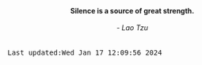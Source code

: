 
<div align="center"><b><span>Silence is a source of great strength.</span></b><br><br><i> - Lao Tzu</i></div>
<br><br><kbd>Last updated:Wed Jan 17 12:09:56 2024</kbd>